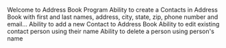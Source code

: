Welcome to Address Book Program
Ability to create a Contacts in Address Book with first and last names, address,
city, state, zip, phone number and email…
Ability to add a new Contact to Address Book
Ability to edit existing contact person using their name
Ability to delete a person using person's name
